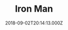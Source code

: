 ---
title: "Iron Man"
year: 2008
date: 2018-09-02T20:14:13.000Z
permalink: /almanac/movies/2018-09-02-iron-man/index.html
rating: 3
tmdbid: 1726
---